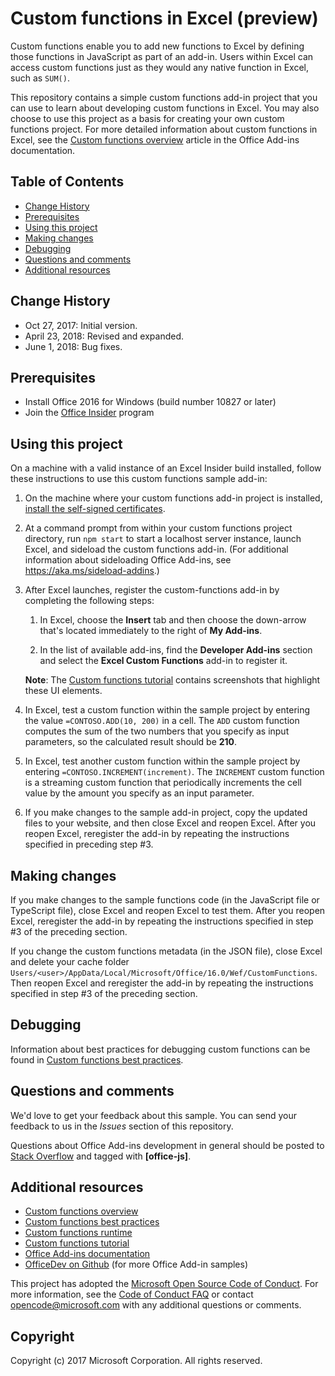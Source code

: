 # Custom functions in Excel (preview)

Custom functions enable you to add new functions to Excel by defining those functions in JavaScript as part of an add-in. Users within Excel can access custom functions just as they would any native function in Excel, such as `SUM()`. 

This repository contains a simple custom functions add-in project that you can use to learn about developing custom functions in Excel. You may also choose to use this project as a basis for creating your own custom functions project. For more detailed information about custom functions in Excel, see the [Custom functions overview](https://docs.microsoft.com/office/dev/add-ins/excel/custom-functions-overview) article in the Office Add-ins documentation.

## Table of Contents

* [Change History](#change-history)
* [Prerequisites](#prerequisites)
* [Using this project](#using-this-project)
* [Making changes](#making-changes)
* [Debugging](#debugging)
* [Questions and comments](#questions-and-comments)
* [Additional resources](#additional-resources)

## Change History

* Oct 27, 2017: Initial version.
* April 23, 2018: Revised and expanded.
* June 1, 2018: Bug fixes.

## Prerequisites

* Install Office 2016 for Windows (build number 10827 or later)
* Join the [Office Insider](https://products.office.com/office-insider) program

## Using this project

On a machine with a valid instance of an Excel Insider build installed, follow these instructions to use this custom functions sample add-in:

1. On the machine where your custom functions add-in project is installed, [install the self-signed certificates](https://github.com/OfficeDev/generator-office/blob/master/src/docs/ssl.md).

2. At a command prompt from within your custom functions project directory, run `npm start` to start a localhost server instance, launch Excel, and sideload the custom functions add-in. (For additional information about sideloading Office Add-ins, see <https://aka.ms/sideload-addins>.)

3. After Excel launches, register the custom-functions add-in by completing the following steps:

    1. In Excel, choose the **Insert** tab and then choose the down-arrow that's located immediately to the right of **My Add-ins**.

    1. In the list of available add-ins, find the **Developer Add-ins** section and select the **Excel Custom Functions** add-in to register it.

    **Note**: The [Custom functions tutorial](https://docs.microsoft.com/office/dev/add-ins/excel/excel-tutorial-custom-functions#try-out-a-prebuilt-custom-function) contains screenshots that highlight these UI elements.

4. In Excel, test a custom function within the sample project by entering the value `=CONTOSO.ADD(10, 200)` in a cell. The `ADD` custom function computes the sum of the two numbers that you specify as input parameters, so the calculated result should be **210**.

5. In Excel, test another custom function within the sample project by entering `=CONTOSO.INCREMENT(increment)`. The `INCREMENT` custom function is a streaming custom function that periodically increments the cell value by the amount you specify as an input parameter.

6. If you make changes to the sample add-in project, copy the updated files to your website, and then close Excel and reopen Excel. After you reopen Excel, reregister the add-in by repeating the instructions specified in preceding step #3.

## Making changes

If you make changes to the sample functions code (in the JavaScript file or TypeScript file), close Excel and reopen Excel to test them. After you reopen Excel, reregister the add-in by repeating the instructions specified in step #3 of the preceding section.

If you change the custom functions metadata (in the JSON file), close Excel and delete your cache folder `Users/<user>/AppData/Local/Microsoft/Office/16.0/Wef/CustomFunctions`. Then reopen Excel and reregister the add-in by repeating the instructions specified in step #3 of the preceding section.

## Debugging

Information about best practices for debugging custom functions can be found in [Custom functions best practices](https://docs.microsoft.com/office/dev/add-ins/excel/custom-functions-best-practices#debugging).

## Questions and comments

We'd love to get your feedback about this sample. You can send your feedback to us in the *Issues* section of this repository.

Questions about Office Add-ins development in general should be posted to [Stack Overflow](http://stackoverflow.com/questions/tagged/office-js) and tagged with **[office-js]**.

## Additional resources

* [Custom functions overview](https://docs.microsoft.com/office/dev/add-ins/excel/custom-functions-overview)
* [Custom functions best practices](https://docs.microsoft.com/office/dev/add-ins/excel/custom-functions-best-practices)
* [Custom functions runtime](https://docs.microsoft.com/office/dev/add-ins/excel/custom-functions-runtime) 
* [Custom functions tutorial](https://docs.microsoft.com/office/dev/add-ins/excel/excel-tutorial-custom-functions)
* [Office Add-ins documentation](https://docs.microsoft.com/office/dev/add-ins/overview/office-add-ins)
* [OfficeDev on Github](https://github.com/officedev) (for more Office Add-in samples)

This project has adopted the [Microsoft Open Source Code of Conduct](https://opensource.microsoft.com/codeofconduct/). For more information, see the [Code of Conduct FAQ](https://opensource.microsoft.com/codeofconduct/faq/) or contact [opencode@microsoft.com](mailto:opencode@microsoft.com) with any additional questions or comments.

## Copyright
Copyright (c) 2017 Microsoft Corporation. All rights reserved.
